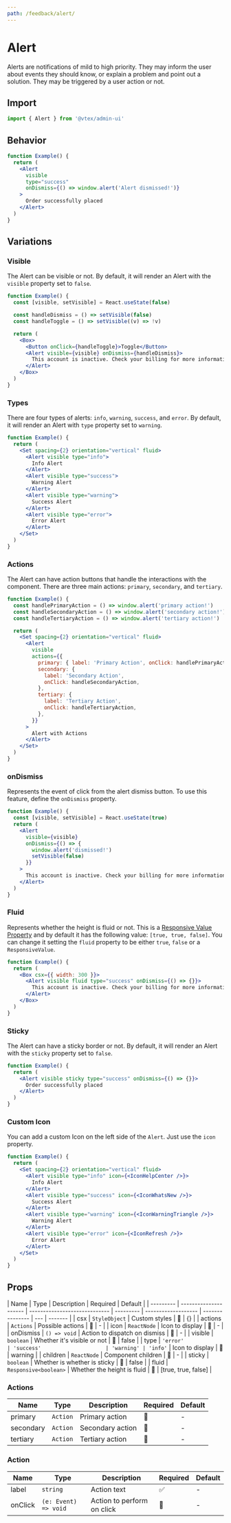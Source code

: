```yaml
---
path: /feedback/alert/
---
```


# Alert

Alerts are notifications of mild to high priority. They may inform the user about events they should know, or explain a problem and point out a solution. They may be triggered by a user action or not.

## Import

```jsx isStatic
import { Alert } from '@vtex/admin-ui'
```

## Behavior

```jsx
function Example() {
  return (
    <Alert
      visible
      type="success"
      onDismiss={() => window.alert('Alert dismissed!')}
    >
      Order successfully placed
    </Alert>
  )
}
```

## Variations

### Visible

The Alert can be visible or not. By default, it will render an Alert with the `visible` property set to `false`.

```jsx
function Example() {
  const [visible, setVisible] = React.useState(false)

  const handleDismiss = () => setVisible(false)
  const handleToggle = () => setVisible((v) => !v)

  return (
    <Box>
      <Button onClick={handleToggle}>Toggle</Button>
      <Alert visible={visible} onDismiss={handleDismiss}>
        This account is inactive. Check your billing for more information.
      </Alert>
    </Box>
  )
}
```

### Types

There are four types of alerts: `info`, `warning`, `success`, and `error`. By default, it will render an Alert with `type` property set to `warning`.

```jsx
function Example() {
  return (
    <Set spacing={2} orientation="vertical" fluid>
      <Alert visible type="info">
        Info Alert
      </Alert>
      <Alert visible type="success">
        Warning Alert
      </Alert>
      <Alert visible type="warning">
        Success Alert
      </Alert>
      <Alert visible type="error">
        Error Alert
      </Alert>
    </Set>
  )
}
```

### Actions

The Alert can have action buttons that handle the interactions with the component. There are three main actions: `primary`, `secondary`, and `tertiary`.

```jsx
function Example() {
  const handlePrimaryAction = () => window.alert('primary action!')
  const handleSecondaryAction = () => window.alert('secondary action!')
  const handleTertiaryAction = () => window.alert('tertiary action!')

  return (
    <Set spacing={2} orientation="vertical" fluid>
      <Alert
        visible
        actions={{
          primary: { label: 'Primary Action', onClick: handlePrimaryAction },
          secondary: {
            label: 'Secondary Action',
            onClick: handleSecondaryAction,
          },
          tertiary: {
            label: 'Tertiary Action',
            onClick: handleTertiaryAction,
          },
        }}
      >
        Alert with Actions
      </Alert>
    </Set>
  )
}
```

### onDismiss

Represents the event of click from the alert dismiss button. To use this feature, define the `onDismiss` property.

```jsx
function Example() {
  const [visible, setVisible] = React.useState(true)
  return (
    <Alert
      visible={visible}
      onDismiss={() => {
        window.alert('dismissed!')
        setVisible(false)
      }}
    >
      This account is inactive. Check your billing for more information.
    </Alert>
  )
}
```

### Fluid

Represents whether the height is fluid or not. This is a [Responsive Value Property](/theming/responsive-design/#responsive-values) and by default it has the following value: `[true, true, false]`. You can change it setting the `fluid` property to be either `true`, `false` or a `ResponsiveValue`.

```jsx
function Example() {
  return (
    <Box csx={{ width: 300 }}>
      <Alert visible fluid type="success" onDismiss={() => {}}>
        This account is inactive. Check your billing for more information.
      </Alert>
    </Box>
  )
}
```

### Sticky

The Alert can have a sticky border or not. By default, it will render an Alert with the `sticky` property set to `false`.

```jsx
function Example() {
  return (
    <Alert visible sticky type="success" onDismiss={() => {}}>
      Order successfully placed
    </Alert>
  )
}
```

### Custom Icon

You can add a custom Icon on the left side of the `Alert`. Just use the `icon` property.

```jsx
function Example() {
  return (
    <Set spacing={2} orientation="vertical" fluid>
      <Alert visible type="info" icon={<IconHelpCenter />}>
        Info Alert
      </Alert>
      <Alert visible type="success" icon={<IconWhatsNew />}>
        Success Alert
      </Alert>
      <Alert visible type="warning" icon={<IconWarningTriangle />}>
        Warning Alert
      </Alert>
      <Alert visible type="error" icon={<IconRefresh />}>
        Error Alert
      </Alert>
    </Set>
  )
}
```

## Props

| Name      | Type                  | Description                   | Required  | Default             |
| --------- | --------------------- | ----------------------------- | --------- | ------------------- | --------------- | --- | ------- |
| csx       | `StyleObject`         | Custom styles                 | 🚫        | {}                  |
| actions   | `Actions`             | Possible actions              | 🚫        | -                   |
| icon      | `ReactNode`           | Icon to display               | 🚫        | -                   |
| onDismiss | `() => void`          | Action to dispatch on dismiss | 🚫        | -                   |
| visible   | `boolean`             | Whether it's visible or not           | 🚫        | false               |
| type      | `'error'              | 'success'                     | 'warning' | 'info'`             | Icon to display | 🚫  | warning |
| children  | `ReactNode`           | Component children            | 🚫        | -                   |
| sticky    | `boolean`             | Whether is whether is sticky  | 🚫        | false               |
| fluid     | `Responsive<boolean>` | Whether the height is fluid   | 🚫        | [true, true, false] |

### Actions

| Name      | Type     | Description      | Required | Default |
| --------- | -------- | ---------------- | -------- | ------- |
| primary   | `Action` | Primary action   | 🚫       | -       |
| secondary | `Action` | Secondary action | 🚫       | -       |
| tertiary  | `Action` | Tertiary action  | 🚫       | -       |

### Action

| Name    | Type                 | Description                | Required | Default |
| ------- | -------------------- | -------------------------- | -------- | ------- |
| label   | `string`             | Action text                | ✅       | -       |
| onClick | `(e: Event) => void` | Action to perform on click | 🚫       | -       |
